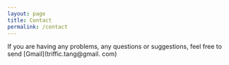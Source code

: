 ```yaml
---
layout: page
title: Contact
permalink: /contact
---
```


If you are having any problems, any questions or suggestions, feel free to send [Gmail](triffic.tang@gmail.
com)
